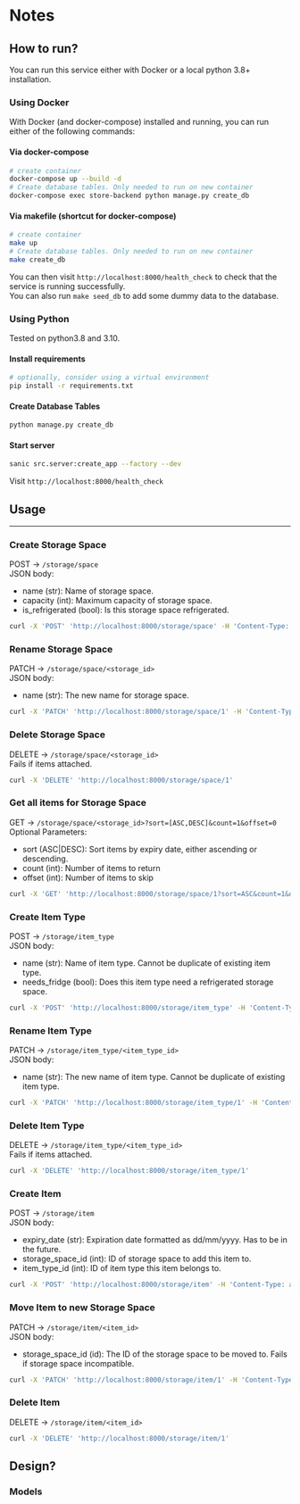 # Notes

## How to run?

You can run this service either with Docker or a local python 3.8+ installation.

### Using Docker

With Docker (and docker-compose) installed and running, you can run either of the following commands:

#### Via docker-compose

```bash
# create container
docker-compose up --build -d
# Create database tables. Only needed to run on new container
docker-compose exec store-backend python manage.py create_db
```

#### Via makefile (shortcut for docker-compose)

```bash
# create container
make up
# Create database tables. Only needed to run on new container
make create_db
```

You can then visit `http://localhost:8000/health_check` to check that the service is running successfully.  
You can also run `make seed_db` to add some dummy data to the database.

### Using Python

Tested on python3.8 and 3.10.

#### Install requirements

```bash
# optionally, consider using a virtual environment
pip install -r requirements.txt
```

#### Create Database Tables

```bash
python manage.py create_db
```

#### Start server

```bash
sanic src.server:create_app --factory --dev
```

Visit `http://localhost:8000/health_check`

## Usage

---

### Create Storage Space

POST -> `/storage/space`  
JSON body:

- name (str): Name of storage space.
- capacity (int): Maximum capacity of storage space.
- is_refrigerated (bool): Is this storage space refrigerated.

```bash
curl -X 'POST' 'http://localhost:8000/storage/space' -H 'Content-Type: application/json' -d '{"name":"small storage space", "capacity":15, "is_refrigerated": true}'
```

### Rename Storage Space

PATCH -> `/storage/space/<storage_id>`  
JSON body:

- name (str): The new name for storage space.

```bash
curl -X 'PATCH' 'http://localhost:8000/storage/space/1' -H 'Content-Type: application/json' -d '{"name":"my new space"}'
```

### Delete Storage Space

DELETE -> `/storage/space/<storage_id>`  
Fails if items attached.

```bash
curl -X 'DELETE' 'http://localhost:8000/storage/space/1'
```

### Get all items for Storage Space

GET -> `/storage/space/<storage_id>?sort=[ASC,DESC]&count=1&offset=0`  
Optional Parameters:

- sort (ASC|DESC): Sort items by expiry date, either ascending or descending.
- count (int): Number of items to return
- offset (int): Number of items to skip

```bash
curl -X 'GET' 'http://localhost:8000/storage/space/1?sort=ASC&count=1&offset=0'
```

### Create Item Type

POST -> `/storage/item_type`  
JSON body:

- name (str): Name of item type. Cannot be duplicate of existing item type.
- needs_fridge (bool): Does this item type need a refrigerated storage space.

```bash
curl -X 'POST' 'http://localhost:8000/storage/item_type' -H 'Content-Type: application/json' -d '{"name":"Frozen Pizza", "needs_fridge": true}'
```

### Rename Item Type

PATCH -> `/storage/item_type/<item_type_id>`  
JSON body:

- name (str): The new name of item type. Cannot be duplicate of existing item type.

```bash
curl -X 'PATCH' 'http://localhost:8000/storage/item_type/1' -H 'Content-Type: application/json' -d '{"name":"Better Frozen Pizza"}'
```

### Delete Item Type

DELETE -> `/storage/item_type/<item_type_id>`  
Fails if items attached.

```bash
curl -X 'DELETE' 'http://localhost:8000/storage/item_type/1'
```

### Create Item

POST -> `/storage/item`  
JSON body:

- expiry_date (str): Expiration date formatted as dd/mm/yyyy. Has to be in the future.
- storage_space_id (int): ID of storage space to add this item to.
- item_type_id (int): ID of item type this item belongs to.

```bash
curl -X 'POST' 'http://localhost:8000/storage/item' -H 'Content-Type: application/json' -d '{"expiry_date":"21/10/2040", "storage_space_id":1, "item_type_id": 1}'
```

### Move Item to new Storage Space

PATCH -> `/storage/item/<item_id>`  
JSON body:

- storage_space_id (id): The ID of the storage space to be moved to. Fails if storage space incompatible.

```bash
curl -X 'PATCH' 'http://localhost:8000/storage/item/1' -H 'Content-Type: application/json' -d '{"storage_space_id":2}'
```

### Delete Item

DELETE -> `/storage/item/<item_id>`  

```bash
curl -X 'DELETE' 'http://localhost:8000/storage/item/1'
```

## Design?

### Models
